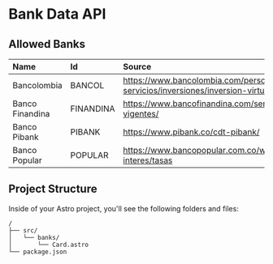 # Bank Data API

## Allowed Banks

| Name            | Id        | Source                                                                                     |
| :-------------- | :-------- | :----------------------------------------------------------------------------------------- |
| Bancolombia     | BANCOL    | <https://www.bancolombia.com/personas/productos-servicios/inversiones/inversion-virtual>   |
| Banco Finandina | FINANDINA | <https://www.bancofinandina.com/servicio-al-cliente/tasas-y-tarifas/tasas-vigentes/>       |
| Banco Pibank    | PIBANK    | <https://www.pibank.co/cdt-pibank/>                                                        |
| Banco Popular   | POPULAR   | <https://www.bancopopular.com.co/wps/portal/bancopopular/inicio/informacion-interes/tasas> |

## Project Structure

Inside of your Astro project, you'll see the following folders and files:

```text
/
├── src/
│   └── banks/
│       └── Card.astro
└── package.json
```
